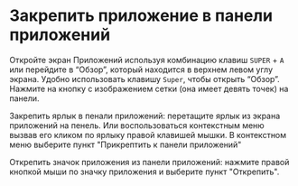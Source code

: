 # Закрепить приложение в панели приложений

Откройте экран Приложений используя комбинацию клавиш `SUPER` + `A` или перейдите в “Обзор”, который находится в верхнем левом углу экрана. Удобно использовать клавишу `Super`, чтобы открыть “Обзор”. Нажмите на кнопку с изображением сетки (она имеет девять точек) на панели.

Закрепить ярлык в пенали приложений: перетащите ярлык из экрана приложений на пенель. Или воспользоваться контекстным меню вызвав его кликом по ярлыку правой клавишей мышки. В контекстном меню выберите пункт "Прикрептить к панели приложений"

Открепить значок приложения из панели приложений: нажмите правой кнопкой мыши по значку приложения и выберите пункт "Открепить".